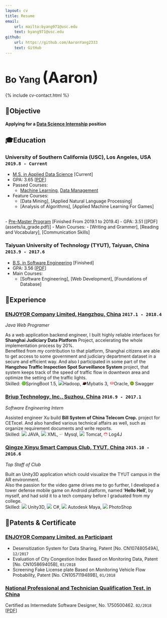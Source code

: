 ```yaml
---
layout: cv
title: Resume
email: 
    url: mailto:byang971@usc.edu
    text: byang971@usc.edu
github:
    url: https://github.com/AaronYang2333
    text: GitHub
---
```

# Bo __Yang__ <font size="9">(Aaron)</font>

{% include cv-contact.html %}

## <span>&#127919;</span>Objective
#### __Applying for a <u>Data Science Internship</u> position__

## <span>&#127891;</span>Education 

### __University of Southern California (USC), Los Angeles, USA__ `2019.8 - Current`

- <u>M.S. in Applied Data Science</u> [Current]
- GPA: 3.65 [[PDF](assets/apds_1.pdf)]
- Passed Courses: 
    - [Machine Learning](https://aaronyang2333.github.io/INF_552/), [Data Management](https://aaronyang2333.github.io/INF_551/)<br>
- Feature Courses: 
    - [Data Mining], [Applied Natural Language Processing]
    - [Analysis of Algorithms], [Applied Machine Learning For Games] <br>
<br>
- <u>Pre-Master Program</u>  [Finished From 2019.1 to 2019.4]
- GPA: 3.51 [[PDF](assets/ia_grade.pdf)]
- Main Courses:
    - [Writing and Grammer], [Reading and Vocabulary], [Communication Skills] <br>

### __Taiyuan University of Technology (TYUT), Taiyuan, China__ `2013.9 - 2017.6`

- <u>B.S. in Software Engineering</u> [Finished]
- GPA: 3.56 [[PDF](assets/typt.pdf)]
- Main Courses: 
    - [Software Engineering], [Web Development], [Foundations of Database] <br>

## <span>&#128084;</span>Experience

### [__ENJOYOR Company Limited, Hangzhou, China__]()  `2017.1 - 2018.4`
_Java Web Programer_<br>

As a web application backend engineer, I built highly reliable interfaces for __Shanghai Judiciary Data Platform__ Project, accelerating the whole implementation process by 20%. <br/>Benefited from my contribution to that platform, Shanghai citizens are able to get access to some government and judiciary department dataset in a secure and efficient way. And also I participated in some part of the __Hangzhou Traffic Inspection Spot Surveillance System__ project, that system keeps track of the speed of traffic flow in downtwon area and optimize the setting of the traffic lights. <br>
Skilled: 
<span><img src="assets/icons/springboot.png" height="12" width="14">SpringBoot 1.5</span>, 
<span><img src="https://img.icons8.com/color/14/000000/hadoop-distributed-file-system.png">Hadoop</span>, 
<span><img src="assets/icons/mybatis.png" height="12" width="14">Mybatis 3</span>, 
<span><img src="assets/icons/oracle.png" height="12" width="14">Oracle</span>, 
<span><img src = "assets/icons/swagger.png" height="12" width="12"> Swagger</span>


### [__Briup Technology, Inc., Suzhou, China__]() `2016.9 - 2017.1`
_Software Engineering Intern_<br>

Assisted engineer Xu build __Bill System of China Telecom Crop.__ project for CETxcel. And also handled various technical affairs as well, such as organize requirement documents and write reports.<br>
Skilled: 
<span><img src="https://img.icons8.com/color/14/000000/java-coffee-cup-logo.png"> JAVA</span>, 
<span><img src="https://img.icons8.com/ios/14/000000/placeholder-thumbnail-xml.png"> XML</span>,
<span><img src="assets/icons/mysql.png" height="12" width="12"> Mysql</span>, 
<span><img src="https://img.icons8.com/color/14/000000/tomcat.png"> Tomcat</span>, 
<span><img src = "assets/icons/log4j.png" height="12" width="12"> Log4J</span>


### [__Qingze Xinyu Smart Campus Club, TYUT, China__]() `2015.10 - 2016.6`
_Top Staff of Club_<br>

Built an Unity3D application which could visualize the TYUT campus in the AR environment.<br>
Also the passion for the video game drives me to go further, I developed a tower defense mobile game on Android platform, named ‘__Hello Hell__’, by myself, and had sold it to a tech company before I graduated from my college.<br>
Skilled: 
<span><img src="https://img.icons8.com/ios-filled/14/000000/unity.png"> Unity3D</span>, 
<span><img src="https://img.icons8.com/color/14/000000/c-sharp-logo.png"> C#</span>, 
<span><img src="https://img.icons8.com/color/14/000000/autodesk-maya.png"> Autodesk Maya</span>,
<span><img src="https://img.icons8.com/color/16/000000/adobe-photoshop.png"> PhotoShop</span>

## <span>&#128240;</span>Patents & Certificate

### [__ENJOYOR Company Limited, as Participant__]()
- Desensitization System for Data Sharing, Patent [No. CN107480549A], `12/2017`<br>
- Evaluation of City Congestion Index Based on Monitoring Data, Patent [No. CN105869405B], `03/2018`<br>
- Screening Fake License plate Based on Monitoring Vehicle Flow Probability, Patent [No. CN1057119489B], `01/2018` <br>

### [__National Professional and Technician Qualification Test, in China__]()
Certified as Intermediate Software Designer, No. 1750500462. `02/2018` [[PDF](assets/nptq.pdf)]